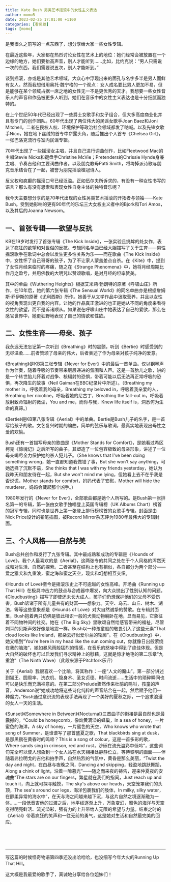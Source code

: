 ```yaml
---
title: Kate Bush 另类艺术摇滚中的女性主义表达 
author: momo5
date: 2023-02-25 17:01:00 +1100
categories: [看见她]
tags: [momo]
---
```


是我很久之前写的一点东西了，想分享给大家一些女性专辑。

在最近这些年，大家都在热烈讨论女性在艺术上的地位：她们经常会被放置在一个边缘的地方，她们要抬高声音，别人才能听到……比如，比约克说：“男人只需说一次的东西，我们需要说五次，别人才能听到。”  


谈到摇滚，亦或是其他艺术领域，大众心中浮现出来的面孔与名字多半是男人而鲜有女人。然而我想借用奥托·魏宁格的一个观点：女人成名要比男人更加不易，但是能够在某个领域占据一席之地的女性无一不是更优秀的天才。我想要一些女性音乐人的声音和作品被更多人听到，她们在音乐中的女性主义表达也是十分细腻而独特的。


在上个世纪50年代已经出现了一些爵士女歌手和女子组合，但大多高度商业化并且有专门的创作团队。60年代出现了两位伟大的民谣女歌手Joan Baez和Joni Mitchell，二者在民权人权、环境保护等政治社会领域都发了呐喊。以及先锋女歌手Nico，她在地下丝绒的首专中崭露头角，随后推出个人首专《Chelsea Girl》，一张巴洛克流行与室内民谣专辑。


70年代出现了一些摇滚女主唱，并且自己进行词曲创作，比如Fleetwood Mac的主唱Stevie Nicks和键盘手Christine McVie；Pretenders的Chrissie Hynde身兼主唱、节奏吉他和主要词曲作者。以及朋克教母Patti Smith，将垮掉派诗歌与朋克音乐结合在了一起，被誉为朋克摇滚桂冠诗人。

反父权和疯癫的摇滚口号已经泛滥。正如伍尔夫所诉求的，有没有一种女性书写的语言？那么有没有思索和表现女性自身主体的独特音乐呢？


我今天主要想分享的是70年代出现的女性另类艺术摇滚的开拓者与领袖——Kate Bush。受到她影响的更有90年代的乐坛三大女权主义者中的Bjork和Tori Amos，以及其后的Joanna Newsom。

## 一、首张专辑——欲望与反抗

KB在19岁时发行了首张专辑《The Kick Inside》，一张实验且挑衅的处女作，表达了疯狂的欲望和对世俗的反抗。专辑同名单曲已经大胆描写了关于生育——男性摇滚歌手在歌词中总会以发生更多性关系为乐——而在歌曲《The Kick Inside》中，女性怀了自己哥哥的孩子，为了不让家人蒙羞差点自杀。在《Kite》中，提到了女性月经来临时的疼痛，随之在《Strange Phenomena》中，她将月经周期比作月之盈亏，并用佛教的大明咒以赞颂歌唱，是对月经的坦率赞美。

其中的单曲《Wuthering Heights》根据艾米莉·勃朗特的原著《呼啸山庄》所作，在10年后，她的第六张专辑《The Sensual World》的同名单曲亦是根据詹姆斯·乔伊斯的原著《尤利西斯》所作。她善于从文学作品中汲取营养，并且以女性的视角表现出更自我的内容。让她的作品真正激进的也正是她从不同的角度来看待女性的欲望，而不是诉诸顺从。如果说在呼啸山庄中她表达了自己的爱欲，那么在感官世界中，她更狂野地表现了自己的情欲和性欲。

## 二、女性生育——母亲、孩子

我永远无法忘记第一次听到《Breathing》时的震颤，听到《Bertie》时感受到的无尽温柔……前者赞颂了母亲的伟大，后者表述了作为母亲对孩子纯净的爱意。

《Breathing》是KB第三张专辑《Never for Ever》中的最后一首单曲。仅以钢琴声作为伴奏，随着呼吸的节奏带来层层递进的氛围和人声。这是一首胎儿之歌，讲的是一个转世胎儿怀着对战争、核辐射的恐惧，带着可能以后无法再正常呼吸的恐惧，再次降生的故事（Neil Gaiman在BBC纪录片中所述）。（Breathing my mother in，呼吸着我的母亲，Breathing my beloved in，呼吸着我亲爱的人，Breathing her nicotine，呼吸着她的尼古丁，Breathing the fall-out in，呼吸着放射致命辐射的微尘，You and me，而你与我，Knew life itself is，洞悉何为生命的真谛。）

《Bertie》是KB第八张专辑《Aerial》中的单曲。Bertie是Bush儿子的名字，是一首写给孩子的歌。文艺复兴时期的编曲，简单的弦乐与歌词，最真实地表现出母性之爱的欢愉。

Bush还有一首描写母亲的歌曲是《Mother Stands for Comfort》，是她看过希区柯克《惊魂记》之后所写的曲子。其塑造了一位包容极致的母亲形象，讲述了一位母亲竭尽全力保护她的杀人犯儿子。（She knows that I've been doing something wrong，她一直都知道我做错了事，But she won't say anything，可她选择了沉默不语，She thinks that I was with my friends yesterday，她认为我昨天和朋友待在一起，But she won't mind me lying，但她看上去不在乎我是否说谎，Mother stands for comfort，妈妈代表了安慰，Mother will hide the murderer，妈妈会藏起那个凶手。）

1980年发行的《Never for Ever》，全部歌曲都是她个人所写的。是Bush第一张排名第一的专辑，第一张由女歌手独唱登上英国专辑榜（UK Albums Chart）榜首的冠军专辑，同时也是世界上第一张登上排行榜榜首的女歌手专辑。封面是由Nick Price设计的铅笔插图，被Record Mirror杂志评为1980年最伟大的专辑封面。

## 三、个人风格——自然与美

Bush总共创作和发行了九张专辑。其中最成熟和成功的专辑是《Hounds of Love》，我个人最喜欢的是《Aerial》，这两张专的共同之处在于个人风格的浑然天成和对生活、自然的探索。二者甚至在结构上也有相似，各自都分为两个部分——爱之猎犬和九重浪，蜜之海和蜜之天空，现实和幻想相互交织。

《Hounds of Love》至今是摇滚乐史上不可逾越的女性高峰。开场曲《Running up That Hill》在极具冲击力的鼓点与合成器中爆发，向大众抛出了性别认知的问题。《Cloudbusting》描写了即使还未长大成人，孩子们仍想保护他们的父母不受伤害，Bush诉诸于所有儿童共有的财富——想象力。天空、乌云、山丘、树木、湖泊，等等这些意象都是《Hounds of Love》对大自然诚挚的赞歌。在专辑封面里，Bush抱着两只仿佛是彼此相识一般的犬类动物躺卧在地，显而易见，它象征着不同物种间的社交。她在《The Big Sky》里歌颂自然给感官带来的福祉，尽管刺耳的贝斯声效好像是地震一样。Bush以一种孩童般的敬畏引入了这些元素“That cloud looks like Ireland，那朵云好似爱尔兰的轮廓”。在《Cloudbusting》中，她又唱到“You’re here in my head like the sun coming out，你就像日出般萦绕在我的脑海”，她如暴风雨般猛烈的情感，在音乐的怒噪中得到了绝佳体现。但是大自然的破坏也可以启发我们寻求精神上的慰藉，这就是惊才绝艳的第二乐章“九重浪”（The Ninth Wave）（此段来源于Pitchfork乐评）

关于《Aerial》我很喜欢一个比喻，将其称作：一座“人文的魔山”。第一部分讲述到猫王、圆周率、洗衣机、隐身术、圣女贞德、时间流逝……生活中的琐碎瞬间也可以是快乐而充满禅意的。在第二部分Prelude骤然传来杜鹃的鸣叫，孩童的声音，Anderson说“她成功地将这些诗化纯粹的声音结合在一起，然后赋予他们一种魔力。”Bush通过意识流的表现手法再现了一个美好的夏秋之际，一个追求浪漫的女人一天的生活。

《Sunset》《Somewhere in Between》《Nocturnal》三首曲子的衔接是最自然也是最震撼的。“Could be honeycomb，像灿黄满溢的蜂巢，In a sea of honey，一片蜜色的海洋，A sky of honey，一片蜜色的天空，Who knows who wrote that song of Summer，是谁谱写了那首盛夏之歌，That blackbirds sing at dusk，是那黑鹂在黄昏时的鸣啼？This is a song of colour，这是一首多彩的歌，Where sands sing in crimson, red and rust，沙砾在流光溢彩中低吟”，这些词句完全可以使人想象到一个女人站在水天相接处静静伫立，等待黎明的画面——伴随着弗拉明戈的吉他和拍手声，自然热烈的气氛中，黄昏是那么美丽，“Twixt the day and night，在白昼与夜晚之间，Dancing and skipping，轻盈地跳跃舞蹈，Along a chink of light，沿着一隙暮光”——随之而来夜的祷告，迎来仲夏夜的安魂曲“The stars are on our fingers，繁星就在我们的指间，Just reach up and touch it，向上就可探寻触摸，The sky's above our heads，天空笼罩我们的头顶，The sea's around our legs，海洋包裹我们的肢体，In milky, silky water，在醇柔异常的海水中”，在天与海之间越来越下沉，与这片自然之境逐渐融为一体……一段低音吉他的过渡之后，地平线逐渐上升，万象变幻，蜜色的海洋与天空变得明亮鲜活、流光溢彩，强有力的上升带给人无限的希望与力量。结束之时的《Aerial》带着疯狂的笑声和一往无前的勇气，这是她对生活和自然最完美的回应。



&nbsp;

&nbsp;

----------------------------------------

写这篇的时候怪奇物语第四季还没出哈哈哈，也没细写今年大火的Running Up That Hill。

这大概是我最爱的歌手了，真诚地分享给各位姐妹们！